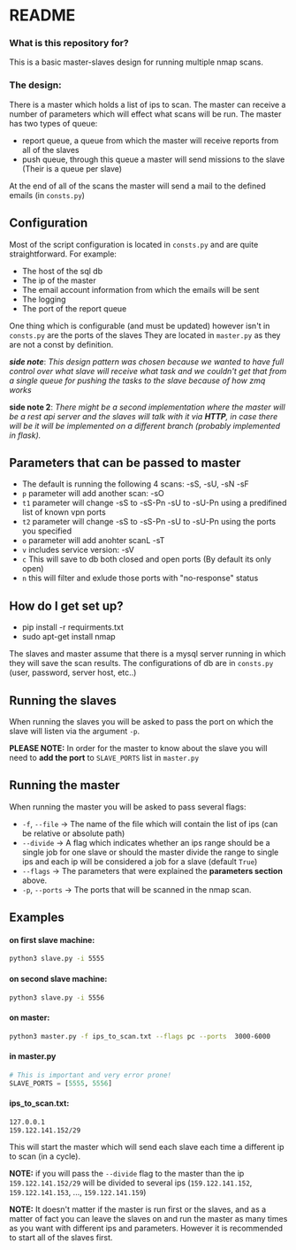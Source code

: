 # README #
### What is this repository for? ###

This is a basic master-slaves design for running multiple nmap scans.
### The design:
There is a master which holds a list of ips to scan.
The master can receive a number of parameters which will effect what scans will be run.
The master has two types of queue:

* report queue, a queue from which the master will receive reports from all of the slaves
* push queue, through this queue a master will send missions to the slave (Their is a queue per slave)

At the end of all of the scans the master will send a mail to the defined emails (in `consts.py`)

## Configuration
Most of the script configuration is located in `consts.py` and are quite straightforward.
For example:
* The host of the sql db
* The ip of the master
* The email account information from which the emails will be sent
* The logging
* The port of the report queue 

One thing which is configurable (and must be updated) however isn't in `consts.py` are the ports of the slaves
They are located in `master.py` as they are not a const by definition.

___side note___: _This design pattern was chosen because we wanted to have full control over what slave
will receive what task and we couldn't get that from a single queue for pushing the tasks to the slave because
of how zmq works_

__side note 2__:  _There might be a second implementation where the master will be a rest api server and the slaves
will talk with it via __HTTP__, in case there will be it will be implemented on a different branch (probably implemented in flask)._


## Parameters that can be passed to master
* The default is running the following 4 scans: -sS, -sU, -sN -sF
* `p` parameter will add another scan: -sO
* `t1` parameter will change -sS to -sS-Pn -sU to -sU-Pn using a predifined list of known vpn ports 
* `t2` parameter will change -sS to -sS-Pn -sU to -sU-Pn using the ports you specified
* `o` parameter will add anohter scanL -sT
* `v` includes service version: -sV
* `c` This will save to db both closed and open ports (By default its only open)
* `n` this will filter and exlude those ports with "no-response" status

## How do I get set up?
* pip install -r requirments.txt
* sudo apt-get install nmap

The slaves and master assume that there is a mysql server running in which they will save the scan results.
The configurations of db are in `consts.py` (user, password, server host, etc..)

## Running the slaves
When running the slaves you will be asked to pass the port on which the slave will listen via the argument `-p`.

**PLEASE NOTE:** In order for the master to know about the slave you will need to **add the port** to `SLAVE_PORTS` list in `master.py`

## Running the master
When running the master you will be asked to pass several flags:

* `-f`, `--file` -> The name of the file which will contain the list of ips (can be relative or absolute path)
* `--divide` -> A flag which indicates whether an ips range should be a single job for one slave or should the master divide the range to single ips and each ip will be considered a job for a slave (default `True`)
* `--flags` -> The parameters that were explained the __parameters section__ above.
* `-p`, `--ports` -> The ports that will be scanned in the nmap scan.

## Examples
#### on first slave machine: 
```bash
python3 slave.py -i 5555
```
#### on second slave machine:
```bash
python3 slave.py -i 5556
```
#### on master: 
```bash
python3 master.py -f ips_to_scan.txt --flags pc --ports  3000-6000
```

#### in master.py 
```python
# This is important and very error prone!
SLAVE_PORTS = [5555, 5556]
```

#### ips_to_scan.txt:
```bash
127.0.0.1
159.122.141.152/29
```

This will start the master which will send each slave each time a different ip to scan (in a cycle).

__NOTE:__ if you will pass the `--divide` flag to the master than the ip `159.122.141.152/29` will be
divided to several ips (`159.122.141.152`, `159.122.141.153`, ..., `159.122.141.159`)

__NOTE:__ It doesn't matter if the master is run first or the slaves, and as a matter of fact you can leave the slaves on and run the master
as many times as you want with different ips and parameters. However it is recommended to start all of the slaves first.

